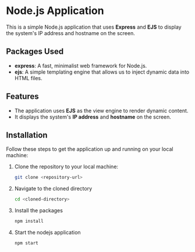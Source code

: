 # Node.js Application

This is a simple Node.js application that uses **Express** and **EJS** to display the system's IP address and hostname on the screen.

## Packages Used

- **express**: A fast, minimalist web framework for Node.js.
- **ejs**: A simple templating engine that allows us to inject dynamic data into HTML files.

## Features

- The application uses **EJS** as the view engine to render dynamic content.
- It displays the system's **IP address** and **hostname** on the screen.

## Installation

Follow these steps to get the application up and running on your local machine:

1. Clone the repository to your local machine:

   ```bash
   git clone <repository-url>

2. Navigate to the cloned directory

   ```bash
   cd <cloned-directory>

3. Install the packages

   ```bash
   npm install

4. Start the nodejs application

   ```bash
   npm start
